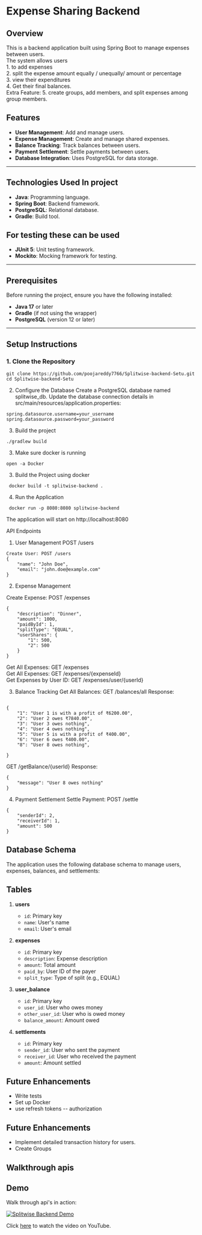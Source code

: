 # Expense Sharing Backend
## Overview

This is a backend application built using Spring Boot to manage expenses between users. 
<br/> 
The system allows users <br/> 
        1.  to add expenses <br/> 
        2.  split the expense amount equally / unequally/ amount or percentage <br/> 
        3.  view their expenditures <br/> 
        4.  Get their final balances. <br/> 
Extra Feature:
        5.  create groups, add members, and split expenses among group members.



## Features

- **User Management**: Add and manage users.
- **Expense Management**: Create and manage shared expenses.
- **Balance Tracking**: Track balances between users.
- **Payment Settlement**: Settle payments between users.
- **Database Integration**: Uses PostgreSQL for data storage.

---

## Technologies Used In project

- **Java**: Programming language.
- **Spring Boot**: Backend framework.
- **PostgreSQL**: Relational database.
- **Gradle**: Build tool.

## For testing these can be used

- **JUnit 5**: Unit testing framework.
- **Mockito**: Mocking framework for testing.


---

## Prerequisites

Before running the project, ensure you have the following installed:

- **Java 17** or later
- **Gradle** (if not using the wrapper)
- **PostgreSQL** (version 12 or later)

---



## Setup Instructions

### 1. Clone the Repository

```
git clone https://github.com/poojareddy7766/Splitwise-backend-Setu.git 
cd Splitwise-backend-Setu 
```

2. Configure the Database
Create a PostgreSQL database named splitwise_db.
Update the database connection details in src/main/resources/application.properties:
```
spring.datasource.username=your_username
spring.datasource.password=your_password
```

3. Build the project

```
./gradlew build

```

3. Make sure docker is running 

```
open -a Docker
```

3. Build the Project using docker 
```
 docker build -t splitwise-backend .
```

4. Run the Application
```
 docker run -p 8080:8080 splitwise-backend          
```

The application will start on http://localhost:8080

API Endpoints
1. User Management
   POST /users
```
Create User: POST /users
{
    "name": "John Doe",
    "email": "john.doe@example.com"
}
```

2. Expense Management

Create Expense: POST /expenses
```
{
    "description": "Dinner",
    "amount": 1000,
    "paidById": 1,
    "splitType": "EQUAL",
    "userShares": {
        "1": 500,
        "2": 500
    }
}
```

Get All Expenses: GET /expenses<br/>
Get All Expenses: GET /expenses/{expenseId}<br/>
Get Expenses by User ID: GET /expenses/user/{userId}<br/>

3. Balance Tracking
Get All Balances: GET /balances/all
Response:
```

{
    "1": "User 1 is with a profit of ₹6200.00",
    "2": "User 2 owes ₹7840.00",
    "3": "User 3 owes nothing",
    "4": "User 4 owes nothing",
    "5": "User 5 is with a profit of ₹400.00",
    "6": "User 6 owes ₹400.00",
    "8": "User 8 owes nothing",

}
```

GET /getBalance/{userId}
Response:
```
{
    "message": "User 8 owes nothing"
}
```
4. Payment Settlement
Settle Payment: POST /settle
```
{
    "senderId": 2,
    "receiverId": 1,
    "amount": 500
}
```

## Database Schema

The application uses the following database schema to manage users, expenses, balances, and settlements:

## Tables

1. **users**
   - `id`: Primary key
   - `name`: User's name
   - `email`: User's email

2. **expenses**
   - `id`: Primary key
   - `description`: Expense description
   - `amount`: Total amount
   - `paid_by`: User ID of the payer
   - `split_type`: Type of split (e.g., EQUAL)

3. **user_balance**
   - `id`: Primary key
   - `user_id`: User who owes money
   - `other_user_id`: User who is owed money
   - `balance_amount`: Amount owed

4. **settlements**
   - `id`: Primary key
   - `sender_id`: User who sent the payment
   - `receiver_id`: User who received the payment
   - `amount`: Amount settled


## Future Enhancements

- Write tests
- Set up Docker
- use refresh tokens -- authorization


## Future Enhancements

- Implement detailed transaction history for users.
- Create Groups

## Walkthrough apis

## Demo

Walk through api's in action:

[![Splitwise Backend Demo](https://img.youtube.com/vi/W52SS_iIlhE/0.jpg)](https://youtu.be/W52SS_iIlhE?si=0EcHpU1tlRLU2DOp)

Click [here](https://youtu.be/W52SS_iIlhE?si=0EcHpU1tlRLU2DOp) to watch the video on YouTube.
